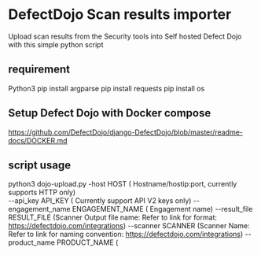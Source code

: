 # DefectDojo Scan results importer
Upload scan results from the Security tools into Self hosted Defect Dojo with this simple python script
## requirement
Python3 
pip install argparse
pip install requests
pip install os

## Setup Defect Dojo with Docker compose
https://github.com/DefectDojo/django-DefectDojo/blob/master/readme-docs/DOCKER.md


## script usage
python3 dojo-upload.py 
-host HOST ( Hostname/hostip:port, currently supports HTTP only)  
--api_key API_KEY ( Currently support API V2 keys only)
--engagement_name ENGAGEMENT_NAME ( Engagement name)
--result_file RESULT_FILE  (Scanner Output file name: Refer to link for format: https://defectdojo.com/integrations)
--scanner SCANNER (Scanner Name: Refer to link for naming convention: https://defectdojo.com/integrations)
--product_name PRODUCT_NAME (
